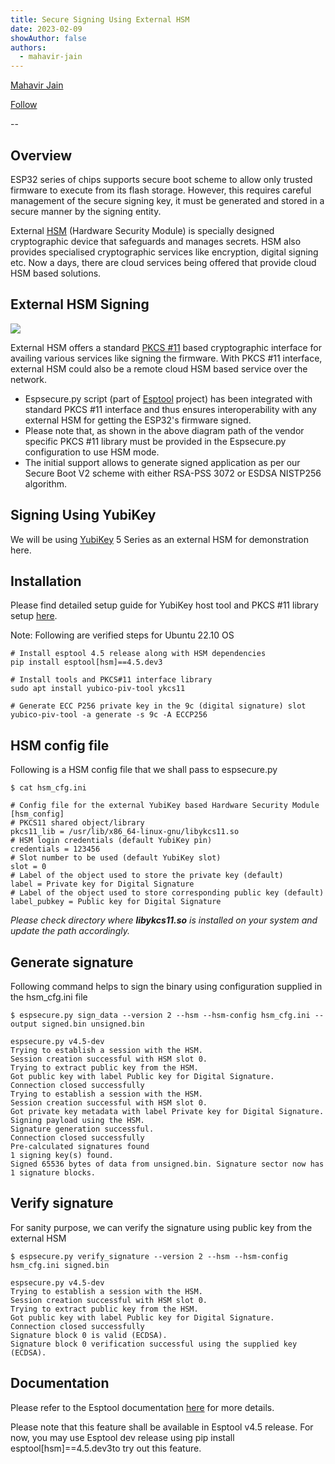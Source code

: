 ```yaml
---
title: Secure Signing Using External HSM
date: 2023-02-09
showAuthor: false
authors: 
  - mahavir-jain
---
```

[Mahavir Jain](https://medium.com/@mahavirj?source=post_page-----ebe855a2f2ef--------------------------------)

[Follow](https://medium.com/m/signin?actionUrl=https%3A%2F%2Fmedium.com%2F_%2Fsubscribe%2Fuser%2Fe94f74442319&operation=register&redirect=https%3A%2F%2Fblog.espressif.com%2Fsecure-signing-using-external-hsm-ebe855a2f2ef&user=Mahavir+Jain&userId=e94f74442319&source=post_page-e94f74442319----ebe855a2f2ef---------------------post_header-----------)

--

## Overview

ESP32 series of chips supports secure boot scheme to allow only trusted firmware to execute from its flash storage. However, this requires careful management of the secure signing key, it must be generated and stored in a secure manner by the signing entity.

External [HSM](https://en.wikipedia.org/wiki/Hardware_security_module) (Hardware Security Module) is specially designed cryptographic device that safeguards and manages secrets. HSM also provides specialised cryptographic services like encryption, digital signing etc. Now a days, there are cloud services being offered that provide cloud HSM based solutions.

## External HSM Signing

![](https://miro.medium.com/v2/resize:fit:640/format:webp/1*jcuWoW6218qkkIMtCb2K0A.png)

External HSM offers a standard [PKCS #11](https://en.wikipedia.org/wiki/PKCS_11) based cryptographic interface for availing various services like signing the firmware. With PKCS #11 interface, external HSM could also be a remote cloud HSM based service over the network.

- Espsecure.py script (part of [Esptool](https://github.com/espressif/esptool) project) has been integrated with standard PKCS #11 interface and thus ensures interoperability with any external HSM for getting the ESP32's firmware signed.
- Please note that, as shown in the above diagram path of the vendor specific PKCS #11 library must be provided in the Espsecure.py configuration to use HSM mode.
- The initial support allows to generate signed application as per our Secure Boot V2 scheme with either RSA-PSS 3072 or ESDSA NISTP256 algorithm.

## Signing Using YubiKey

We will be using [YubiKey](https://www.yubico.com/products/yubikey-5-overview/) 5 Series as an external HSM for demonstration here.

## Installation

Please find detailed setup guide for YubiKey host tool and PKCS #11 library setup [here](https://developers.yubico.com/yubico-piv-tool/).

Note: Following are verified steps for Ubuntu 22.10 OS

```
# Install esptool 4.5 release along with HSM dependencies
pip install esptool[hsm]==4.5.dev3

# Install tools and PKCS#11 interface library
sudo apt install yubico-piv-tool ykcs11

# Generate ECC P256 private key in the 9c (digital signature) slot
yubico-piv-tool -a generate -s 9c -A ECCP256
```

## HSM config file

Following is a HSM config file that we shall pass to espsecure.py

```
$ cat hsm_cfg.ini

# Config file for the external YubiKey based Hardware Security Module
[hsm_config]
# PKCS11 shared object/library
pkcs11_lib = /usr/lib/x86_64-linux-gnu/libykcs11.so
# HSM login credentials (default YubiKey pin)
credentials = 123456
# Slot number to be used (default YubiKey slot)
slot = 0
# Label of the object used to store the private key (default)
label = Private key for Digital Signature
# Label of the object used to store corresponding public key (default)
label_pubkey = Public key for Digital Signature
```

*Please check directory where **libykcs11.so** is installed on your system and update the path accordingly.*

## Generate signature

Following command helps to sign the binary using configuration supplied in the hsm_cfg.ini file

```
$ espsecure.py sign_data --version 2 --hsm --hsm-config hsm_cfg.ini --output signed.bin unsigned.bin 

espsecure.py v4.5-dev
Trying to establish a session with the HSM.
Session creation successful with HSM slot 0.
Trying to extract public key from the HSM.
Got public key with label Public key for Digital Signature.
Connection closed successfully
Trying to establish a session with the HSM.
Session creation successful with HSM slot 0.
Got private key metadata with label Private key for Digital Signature.
Signing payload using the HSM.
Signature generation successful.
Connection closed successfully
Pre-calculated signatures found
1 signing key(s) found.
Signed 65536 bytes of data from unsigned.bin. Signature sector now has 1 signature blocks.
```

## Verify signature

For sanity purpose, we can verify the signature using public key from the external HSM

```
$ espsecure.py verify_signature --version 2 --hsm --hsm-config hsm_cfg.ini signed.bin 

espsecure.py v4.5-dev
Trying to establish a session with the HSM.
Session creation successful with HSM slot 0.
Trying to extract public key from the HSM.
Got public key with label Public key for Digital Signature.
Connection closed successfully
Signature block 0 is valid (ECDSA).
Signature block 0 verification successful using the supplied key (ECDSA).
```

## Documentation

Please refer to the Esptool documentation [here](https://docs.espressif.com/projects/esptool/en/latest/esp32/espsecure/index.html#remote-signing-using-an-external-hsm) for more details.

Please note that this feature shall be available in Esptool v4.5 release. For now, you may use Esptool dev release using pip install esptool[hsm]==4.5.dev3to try out this feature.
